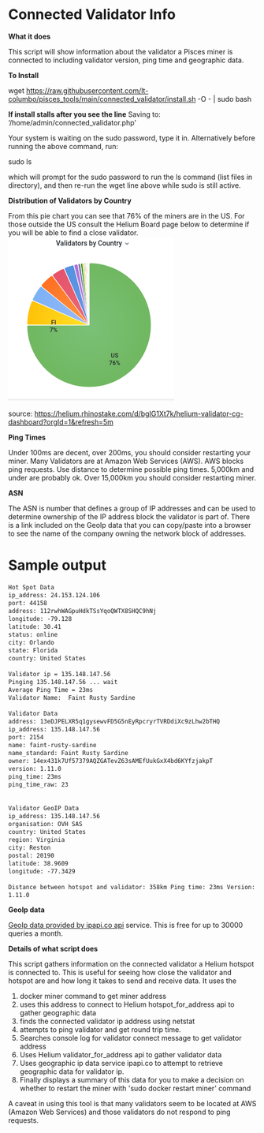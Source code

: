 # Connected Validator Info

**What it does**

This script will show information about the validator a Pisces miner is connected to including validator version, ping time and geographic data.

**To Install**

wget https://raw.githubusercontent.com/lt-columbo/pisces_tools/main/connected_validator/install.sh -O - | sudo bash

**If install stalls after you see the line**
Saving to: ‘/home/admin/connected_validator.php’
 
Your system is waiting on the sudo password, type it in. Alternatively before running the above command, run:

sudo ls

which will prompt for the sudo password to run the ls command (list files in directory), and then re-run the wget line above while sudo is still active.

**Distribution of Validators by Country**

From this pie chart you can see that 76% of the miners are in the US. For those outside the US consult the Helium Board page below to determine if you will be able to find a close validator.
![Distribution of Validators by Country](images/validators-by-country.png)

source: https://helium.rhinostake.com/d/bgIG1Xt7k/helium-validator-cg-dashboard?orgId=1&refresh=5m

**Ping Times**

Under 100ms are decent, over 200ms, you should consider restarting your miner.
Many Validators are at Amazon Web Services (AWS). AWS blocks ping requests. Use distance to determine possible ping times. 5,000km and under are probably ok. Over 15,000km you should consider restarting miner.

**ASN**

The ASN is number that defines a group of IP addresses and can be used to determine ownership of the IP address block the validator is part of. There is a link included on the GeoIp data that you can copy/paste into a browser to see the name of the company owning the network block of addresses.

# Sample output  
```
Hot Spot Data
ip_address: 24.153.124.106
port: 44158
address: 112rwhWAGpuHdkTSsYqoQWTX8SHQC9hNj
longitude: -79.128
latitude: 30.41
status: online
city: Orlando
state: Florida
country: United States

Validator ip = 135.148.147.56
Pinging 135.148.147.56 ... wait
Average Ping Time = 23ms
Validator Name:  Faint Rusty Sardine

Validator Data
address: 13eDJPELXR5q1gysewvFD5G5nEyRpcryrTVRDdiXc9zLhw2bTHQ
ip_address: 135.148.147.56
port: 2154
name: faint-rusty-sardine
name_standard: Faint Rusty Sardine
owner: 14ex431k7Uf57379AQZGATevZ63sAMEfUukGxX4bd6KYfzjakpT
version: 1.11.0
ping_time: 23ms
ping_time_raw: 23


Validator GeoIP Data
ip_address: 135.148.147.56
organisation: OVH SAS
country: United States
region: Virginia
city: Reston
postal: 20190
latitude: 38.9609
longitude: -77.3429

Distance between hotspot and validator: 358km Ping time: 23ms Version: 1.11.0
```

**GeoIp data**

 [GeoIp data provided by ipapi.co api](https://ipapi.co/api) service. This is free for up to 30000 queries a month.

**Details of what script does**

This script gathers information on the connected validator a Helium hotspot is connected to.
This is useful for seeing how close the validator and hotspot are and how long it takes to
send and receive data. It uses the 
1. docker miner command to get miner address 
2. uses this address to connect to Helium hotspot_for_address api to gather geographic data
3. finds the connected validator ip address using netstat
4. attempts to ping validator and get round trip time. 
5. Searches console log for validator connect message to get validator address
6. Uses Helium validator_for_address api to gather validator data
7. Uses geographic ip data service ipapi.co to attempt to retrieve geographic data for validator ip.
8. Finally displays a summary of this data for you to make a decision on whether to restart the miner with 'sudo docker restart miner' command

A caveat in using this tool is that many validators seem to be located at AWS (Amazon Web Services) and those validators do not respond to ping requests.
